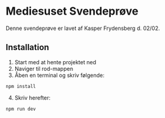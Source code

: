 # Mediesuset Svendeprøve

Denne svendeprøve er lavet af Kasper Frydensberg d. 02/02. 

## Installation

1. Start med at hente projektet ned
2. Naviger til rod-mappen
3. Åben en terminal og skriv følgende:
```
npm install
```
4. Skriv herefter:
```
npm run dev
```
